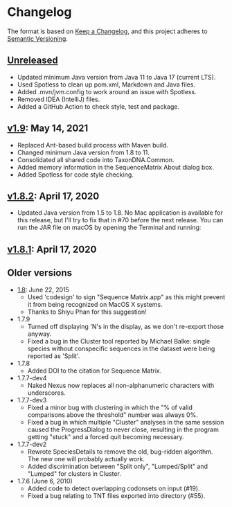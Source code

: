 # Changelog

The format is based on [Keep a Changelog](https://keepachangelog.com/en/1.0.0/),
and this project adheres to [Semantic Versioning](https://semver.org/spec/v2.0.0.html).

## [Unreleased]

- Updated minimum Java version from Java 11 to Java 17 (current LTS).
- Used Spotless to clean up pom.xml, Markdown and Java files.
- Added .mvn/jvm.config to work around an issue with Spotless.
- Removed IDEA (IntelliJ) files.
- Added a GitHub Action to check style, test and package.

## [v1.9]: May 14, 2021

- Replaced Ant-based build process with Maven build.
- Changed minimum Java version from 1.8 to 11.
- Consolidated all shared code into TaxonDNA.Common.
- Added memory information in the SequenceMatrix About dialog box.
- Added Spotless for code style checking.

## [v1.8.2]: April 17, 2020

- Updated Java version from 1.5 to 1.8. No Mac application is available for this release, but I'll try to fix that in #70 before the next release. You can run the JAR file on macOS by opening the Terminal and running:

## [v1.8.1]: April 17, 2020

## Older versions

- [1.8]: June 22, 2015
  - Used 'codesign' to sign "Sequence Matrix.app" as this might prevent
    it from being recognized on MacOS X systems.
  - Thanks to Shiyu Phan for this suggestion!
- 1.7.9
  - Turned off displaying 'N's in the display, as we don't re-export
    those anyway.
  - Fixed a bug in the Cluster tool reported by Michael Balke: single
    species without conspecific sequences in the dataset were being
    reported as 'Split'.
- 1.7.8
  - Added DOI to the citation for Sequence Matrix.
- 1.7.7-dev4
  - Naked Nexus now replaces all non-alphanumeric characters with underscores.
- 1.7.7-dev3
  - Fixed a minor bug with clustering in which the "% of valid comparisons
    	above the threshold" number was always 0%.
  - Fixed a bug in which multiple "Cluster" analyses in the same session
    caused the ProgressDialog to never close, resulting in the program
    getting "stuck" and a forced quit becoming necessary.
- 1.7.7-dev2
  - Rewrote SpeciesDetails to remove the old, bug-ridden algorithm.
    The new one will probably actually work.
  - Added discrimination between "Split only", "Lumped/Split" and
    "Lumped" for clusters in Cluster.
- 1.7.6 (June 6, 2010)
  - Added code to detect overlapping codonsets on input (#19).
  - Fixed a bug relating to TNT files exported into directory (#55).

[Unreleased]: https://github.com/gaurav/taxondna/compare/v1.9...HEAD
[v1.9]: https://github.com/gaurav/taxondna/compare/v1.8.2...v1.9
[v1.8.2]: https://github.com/gaurav/taxondna/compare/v1.8.1...v1.8.2
[v1.8.1]: https://github.com/gaurav/taxondna/compare/v1.8...v1.8.1
[1.8]: https://github.com/gaurav/taxondna/releases/tag/1.8

